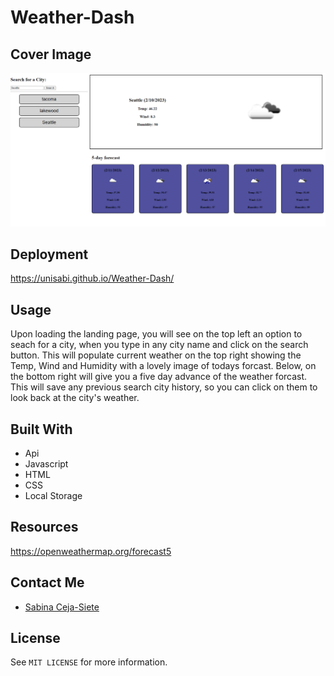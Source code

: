 # Weather-Dash

## Cover Image
![image](./assets/images/weather.png)
## Deployment
https://unisabi.github.io/Weather-Dash/
## Usage
Upon loading the landing page, you will see on the top left an option to seach for a city, when you type in any city name and click on the search button. This will populate current weather on the top right showing the Temp, Wind and Humidity with a lovely image of todays forcast. Below, on the bottom right will give you a five day advance of the weather forcast. This will save any previous search city history, so you can click on them to look back at the city's weather. 
## Built With
 * Api
 * Javascript
 * HTML
 * CSS
 * Local Storage
## Resources 
https://openweathermap.org/forecast5

## Contact Me
* [Sabina Ceja-Siete](https://github.com/unisabi)
## License
See `MIT LICENSE` for more information.

